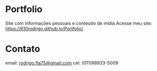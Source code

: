 # Portfolio
Site com informações pessoais e conteúdo de mídia
Acesse meu site: https://610rodrigo.github.io/Portfolio/

# Contato
email: rodrigo.fla75@gmail.com
cel: (011)98933-5009
